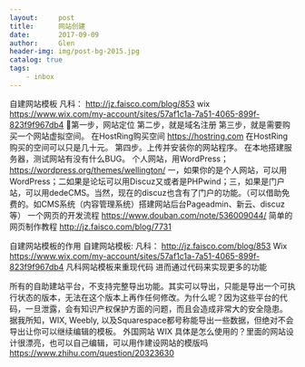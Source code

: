 ```yaml
---
layout:     post                    
title:      网站创建
date:       2017-09-09             
author:     Glen                     
header-img: img/post-bg-2015.jpg  
catalog: true                      
tags:                              
    - inbox
---
```

自建网站模板
凡科：
 http://jz.faisco.com/blog/853
wix
https://www.wix.com/my-account/sites/57af1c1a-7a51-4065-899f-823f9f967db4

第一步，网站定位
第二步，就是域名注册
第三步，就是需要购买一个网站虚拟空间。
在HostRing购买空间
https://hostring.com
在HostRing购买的空间可以只是几十元。
第四步。上传并安装你的网站程序。
在本地搭建服务器，测试网站有没有什么BUG。
个人网站，用WordPress；
https://wordpress.org/themes/wellington/
一，如果你的是个人网站，可以用WordPress；二如果是论坛可以用Discuz又或者是PHPwind；三，如果是门户站，可以用dedeCMS。当然，现在的discuz也含有了门户的功能。（可以借助免费的。如CMS系统（内容管理系统）搭建网站后台Pageadmin、新云、discuz等）
一个网页的开发流程
https://www.douban.com/note/536009044/
简单的网页制作教程
http://jz.faisco.com/blog/7731

自建网站模板的作用
自建网站模板:
凡科：
 http://jz.faisco.com/blog/853
Wix 
https://www.wix.com/my-account/sites/57af1c1a-7a51-4065-899f-823f9f967db4
凡科网站模板来重现代码
进而通过代码来实现更多的功能

所有的自助建站平台，不支持完整导出功能。其实可以导出，只能是导出一个可执行状态的版本，无法在这个版本上再作任何修改。为什么呢？因为这些平台的代码，一旦泄露，会有知识产权保护方面的问题，而且会造成非常大的安全隐患。
据我所知，WIX, Weebly, 以及Squarespace都号称能导出一些数据，但绝对不会导出让你可以继续编辑的模板。
外国网站 WIX 具体是怎么使用的？里面的网站设计很漂亮，也可以自己编辑，可以用作建设网站的模版吗
https://www.zhihu.com/question/20323630


